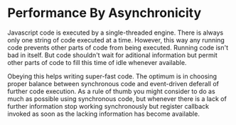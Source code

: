 # Performance By Asynchronicity

Javascript code is executed by a single-threaded engine. There is always only one string of code executed at a time. However, this way any running code prevents other parts of code from being executed. Running code isn't bad in itself. But code shouldn't wait for aditional information but permit other parts of code to fill this time of idle whenever available.

Obeying this helps writing super-fast code. The optimum is in choosing proper balance between synchronous code and event-driven deferall of further code execution. As a rule of thumb you might consider to do as much as possible using synchronous code, but whenever there is a lack of further information stop working synchronously but register callback invoked as soon as the lacking information has become available. 
